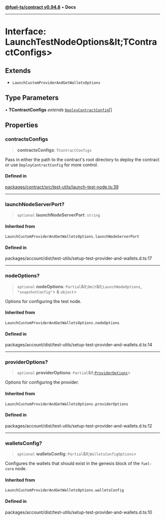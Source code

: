 [**@fuel-ts/contract v0.94.8**](../index.md) • **Docs**

***

# Interface: LaunchTestNodeOptions\&lt;TContractConfigs\>

## Extends

- `LaunchCustomProviderAndGetWalletsOptions`

## Type Parameters

• **TContractConfigs** *extends* [`DeployContractConfig`](DeployContractConfig.md)[]

## Properties

### contractsConfigs

> **contractsConfigs**: `TContractConfigs`

Pass in either the path to the contract's root directory to deploy the contract or use `DeployContractConfig` for more control.

#### Defined in

[packages/contract/src/test-utils/launch-test-node.ts:39](https://github.com/FuelLabs/fuels-ts/blob/f2f18fa0b7b675b5fd86d7a2e5587e757a054fae/packages/contract/src/test-utils/launch-test-node.ts#L39)

***

### launchNodeServerPort?

> `optional` **launchNodeServerPort**: `string`

#### Inherited from

`LaunchCustomProviderAndGetWalletsOptions.launchNodeServerPort`

#### Defined in

packages/account/dist/test-utils/setup-test-provider-and-wallets.d.ts:17

***

### nodeOptions?

> `optional` **nodeOptions**: `Partial`\&lt;`Omit`\&lt;`LaunchNodeOptions`, `"snapshotConfig"`\> & `object`\>

Options for configuring the test node.

#### Inherited from

`LaunchCustomProviderAndGetWalletsOptions.nodeOptions`

#### Defined in

packages/account/dist/test-utils/setup-test-provider-and-wallets.d.ts:14

***

### providerOptions?

> `optional` **providerOptions**: `Partial`\&lt;[`ProviderOptions`](../Account/index.md#provideroptions)\>

Options for configuring the provider.

#### Inherited from

`LaunchCustomProviderAndGetWalletsOptions.providerOptions`

#### Defined in

packages/account/dist/test-utils/setup-test-provider-and-wallets.d.ts:12

***

### walletsConfig?

> `optional` **walletsConfig**: `Partial`\&lt;`WalletsConfigOptions`\>

Configures the wallets that should exist in the genesis block of the `fuel-core` node.

#### Inherited from

`LaunchCustomProviderAndGetWalletsOptions.walletsConfig`

#### Defined in

packages/account/dist/test-utils/setup-test-provider-and-wallets.d.ts:10
